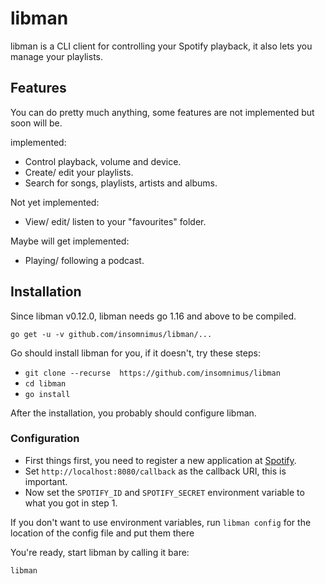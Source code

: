 # libman

libman is a CLI client for controlling your Spotify playback, it also lets you manage your playlists.

## Features

You can do pretty much anything, some features are not implemented but soon will be.

implemented:

-	Control playback, volume and device.
-	Create/ edit your playlists.
-	Search for songs, playlists, artists and albums.

Not yet implemented:

-	View/ edit/ listen to your "favourites" folder.

Maybe will get implemented:

-	Playing/ following a podcast.

## Installation

Since libman v0.12.0, libman needs go 1.16 and above to be compiled.

	go get -u -v github.com/insomnimus/libman/...

Go should install libman for you, if it doesn't, try these steps:

-	`git clone --recurse  https://github.com/insomnimus/libman`
-	`cd libman`
-	`go install`

After the installation, you probably should configure libman.

### Configuration

-	First things first, you need to register a new application at [Spotify](https://developer.spotify.com/my-applications/).
-	Set `http://localhost:8080/callback` as the callback URI, this is important.
-	Now set the `SPOTIFY_ID` and `SPOTIFY_SECRET` environment variable to what you got in step 1.

If you don't want to use environment variables, run `libman config` for the location of the config file and put them there

You're ready, start libman by calling it bare:

	libman
